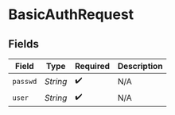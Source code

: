 # BasicAuthRequest


## Fields

| Field              | Type               | Required           | Description        |
| ------------------ | ------------------ | ------------------ | ------------------ |
| `passwd`           | *String*           | :heavy_check_mark: | N/A                |
| `user`             | *String*           | :heavy_check_mark: | N/A                |